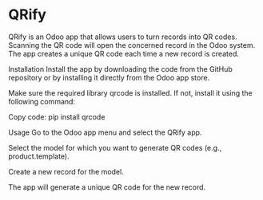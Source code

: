 # QRify

QRify is an Odoo app that allows users to turn records into QR codes. Scanning the QR code will open the concerned record in the Odoo system. The app creates a unique QR code each time a new record is created.

Installation
Install the app by downloading the code from the GitHub repository or by installing it directly from the Odoo app store.

Make sure the required library qrcode is installed. If not, install it using the following command:

Copy code:
pip install qrcode

Usage
Go to the Odoo app menu and select the QRify app.

Select the model for which you want to generate QR codes (e.g., product.template).

Create a new record for the model.

The app will generate a unique QR code for the new record.

